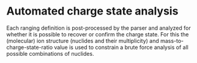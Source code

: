 # Automated charge state analysis

Each ranging definition is post-processed by the parser and analyzed for whether it is possible to recover
or confirm the charge state. For this the (molecular) ion structure (nuclides and their multiplicity) and
mass-to-charge-state-ratio value is used to constrain a brute force analysis of all possible combinations
of nuclides.

